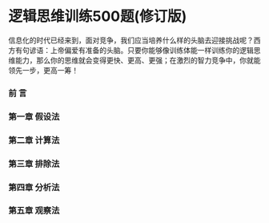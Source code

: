 # 逻辑思维训练500题(修订版)


信息化的时代已经来到，面对竞争，我们应当培养什么样的头脑去迎接挑战呢？西方有句谚语：上帝偏爱有准备的头脑。只要你能够像训练体能一样训练你的逻辑思维能力，那么你的思维就会变得更快、更高、更强；在激烈的智力竞争中，你就能领先一步，更高一筹！



### 前 言

### 第一章 假设法

### 第二章 计算法

### 第三章 排除法

### 第四章 分析法

### 第五章 观察法


